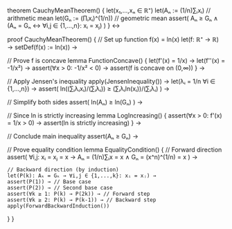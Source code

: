 theorem CauchyMeanTheorem() {
  let(x₁,...,xₙ ∈ ℝ⁺)
  let(Aₙ := (1/n)∑ᵢxᵢ)  // arithmetic mean
  let(Gₙ := (∏ᵢxᵢ)^(1/n)) // geometric mean
  assert(
    Aₙ ≥ Gₙ ∧
    (Aₙ = Gₙ ↔ ∀i,j ∈ {1,...,n}: xᵢ = xⱼ)
  )
} ↔

proof CauchyMeanTheorem() {
  // Set up function f(x) = ln(x)
  let(f: ℝ⁺ → ℝ) →
  setDef(f(x) := ln(x)) →
  
  // Prove f is concave
  lemma FunctionConcave() {
    let(f'(x) = 1/x) →
    let(f''(x) = -1/x²) →
    assert(∀x > 0: -1/x² < 0) →
    assert(f is concave on (0,∞))
  } →
  
  // Apply Jensen's inequality
  apply(JensenInequality()) →
  let(λᵢ = 1/n ∀i ∈ {1,...,n}) →
  assert(
    ln((∑ᵢλᵢxᵢ)/(∑ᵢλᵢ)) ≥ (∑ᵢλᵢln(xᵢ))/(∑ᵢλᵢ)
  ) →
  
  // Simplify both sides
  assert(
    ln(Aₙ) ≥ ln(Gₙ)
  ) →
  
  // Since ln is strictly increasing
  lemma LogIncreasing() {
    assert(∀x > 0: f'(x) = 1/x > 0) →
    assert(ln is strictly increasing)
  } →
  
  // Conclude main inequality
  assert(Aₙ ≥ Gₙ) →
  
  // Prove equality condition
  lemma EqualityCondition() {
    // Forward direction
    assert(
      ∀i,j: xᵢ = xⱼ = x →
      Aₙ = (1/n)∑ᵢx = x ∧
      Gₙ = (x^n)^(1/n) = x
    ) →
    
    // Backward direction (by induction)
    let(P(k): Aₖ = Gₖ → ∀i,j ∈ {1,...,k}: xᵢ = xⱼ) →
    assert(P(1)) → // Base case
    assert(P(2)) → // Second base case
    assert(∀k ≥ 1: P(k) → P(2k)) → // Forward step
    assert(∀k ≥ 2: P(k) → P(k-1)) → // Backward step
    apply(ForwardBackwardInduction())
  }
}
